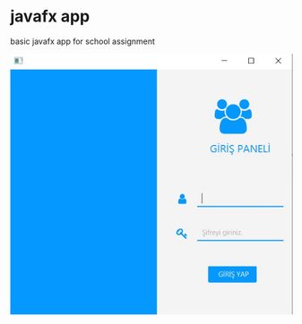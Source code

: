 # javafx app
 basic javafx app for school assignment

 ![LoginPanel](https://github.com/alpersener/javafxapp/blob/main/foto1.jpg)
